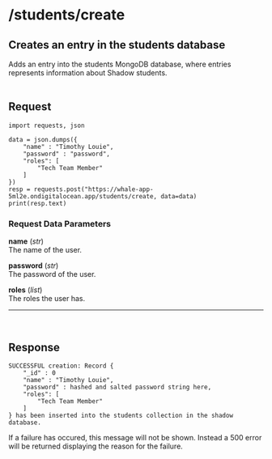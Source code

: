 # /students/create

## Creates an entry in the students database
Adds an entry into the students MongoDB database, where entries represents information about Shadow students.
<br><br>

## Request

    import requests, json

    data = json.dumps({
        "name" : "Timothy Louie",
        "password" : "password",
        "roles": [
            "Tech Team Member"
        ]
    })
    resp = requests.post("https://whale-app-5ml2e.ondigitalocean.app/students/create, data=data)
    print(resp.text)

### Request Data Parameters

**name** (*str*) <br>
    The name of the user.

**password** (*str*) <br>
    The password of the user.

**roles** (*list*) <br>
    The roles the user has.

<hr> <br>

## Response
    
    SUCCESSFUL creation: Record {  
        "_id" : 0    
        "name" : "Timothy Louie",
        "password" : hashed and salted password string here,
        "roles": [
            "Tech Team Member"
        ]
    } has been inserted into the students collection in the shadow database.

If a failure has occured, this message will not be shown. Instead a 500 error will be returned displaying the reason for the failure.